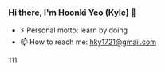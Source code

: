 
### Hi there, I'm Hoonki Yeo (Kyle) 👋
- ⚡ Personal motto: learn by doing
- 📫 How to reach me: hky1721@gmail.com

111
